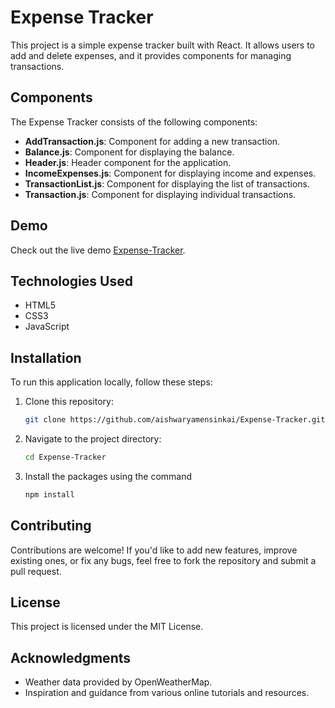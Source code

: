 # Expense Tracker

This project is a simple expense tracker built with React. It allows users to add and delete expenses, and it provides components for managing transactions.

## Components

The Expense Tracker consists of the following components:

- **AddTransaction.js**: Component for adding a new transaction.
- **Balance.js**: Component for displaying the balance.
- **Header.js**: Header component for the application.
- **IncomeExpenses.js**: Component for displaying income and expenses.
- **TransactionList.js**: Component for displaying the list of transactions.
- **Transaction.js**: Component for displaying individual transactions.

## Demo

Check out the live demo [Expense-Tracker](http://aishwaryamensinkai.github.com/Expense-Tracker/).

## Technologies Used

- HTML5
- CSS3
- JavaScript

## Installation

To run this application locally, follow these steps:

1. Clone this repository:

    ```bash
    git clone https://github.com/aishwaryamensinkai/Expense-Tracker.git

2. Navigate to the project directory:

    ```bash
    cd Expense-Tracker

3. Install the packages using the command

    ```bash
    npm install

## Contributing
Contributions are welcome! If you'd like to add new features, improve existing ones, or fix any bugs, feel free to fork the repository and submit a pull request.

## License
This project is licensed under the MIT License.

## Acknowledgments

- Weather data provided by OpenWeatherMap.
- Inspiration and guidance from various online tutorials and resources.
